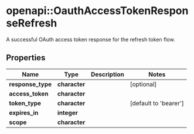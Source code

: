 # openapi::OauthAccessTokenResponseRefresh

A successful OAuth access token response for the refresh token flow.

## Properties
Name | Type | Description | Notes
------------ | ------------- | ------------- | -------------
**response_type** | **character** |  | [optional] 
**access_token** | **character** |  | 
**token_type** | **character** |  | [default to &#39;bearer&#39;]
**expires_in** | **integer** |  | 
**scope** | **character** |  | 


